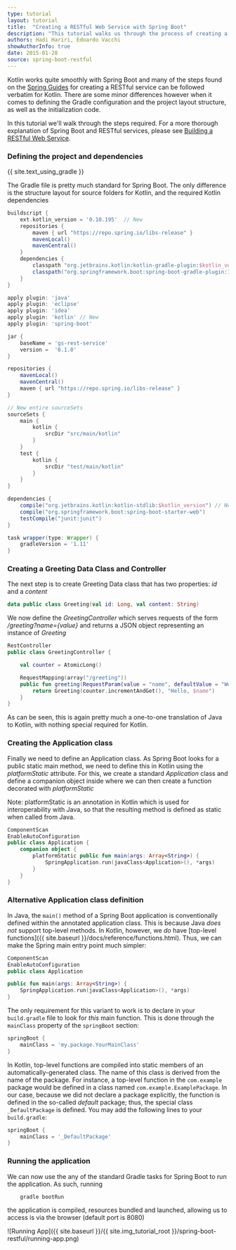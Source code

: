 ```yaml
---
type: tutorial
layout: tutorial
title:  "Creating a RESTful Web Service with Spring Boot"
description: "This tutorial walks us through the process of creating a simple REST controller with Spring Boot"
authors: Hadi Hariri, Edoardo Vacchi
showAuthorInfo: true
date: 2015-01-28
source: spring-boot-restful
---
```

Kotlin works quite smoothly with Spring Boot and many of the steps found on the [Spring Guides](https://spring.io/guides) for creating a RESTful service
can be followed verbatim for Kotlin. There are some minor differences however when it comes to defining the Gradle configuration
and the project layout structure, as well as the initialization code.

In this tutorial we'll walk through the steps required. For a more thorough explanation of Spring Boot and RESTful services, please see
[Building a RESTful Web Service](https://spring.io/guides/gs/rest-service/).

### Defining the project and dependencies
{{ site.text_using_gradle }}

The Gradle file is pretty much standard for Spring Boot. The only difference is the structure layout for source folders for Kotlin, and the required Kotlin dependencies

``` groovy
buildscript {
    ext.kotlin_version = '0.10.195'  // New
    repositories {
        maven { url "https://repo.spring.io/libs-release" }
        mavenLocal()
        mavenCentral()
    }
    dependencies {
        classpath "org.jetbrains.kotlin:kotlin-gradle-plugin:$kotlin_version"  // New
        classpath("org.springframework.boot:spring-boot-gradle-plugin:1.1.10.RELEASE")
    }
}

apply plugin: 'java'
apply plugin: 'eclipse'
apply plugin: 'idea'
apply plugin: 'kotlin' // New
apply plugin: 'spring-boot'

jar {
    baseName = 'gs-rest-service'
    version =  '0.1.0'
}

repositories {
    mavenLocal()
    mavenCentral()
    maven { url "https://repo.spring.io/libs-release" }
}

// New entire sourceSets
sourceSets {
    main {
        kotlin {
            srcDir "src/main/kotlin"
        }
    }
    test {
        kotlin {
            srcDir "test/main/kotlin"
        }
    }
}

dependencies {
    compile("org.jetbrains.kotlin:kotlin-stdlib:$kotlin_version") // New
    compile("org.springframework.boot:spring-boot-starter-web")
    testCompile("junit:junit")
}

task wrapper(type: Wrapper) {
    gradleVersion = '1.11'
}
```

### Creating a Greeting Data Class and Controller
The next step is to create Greeting Data class that has two properties: *id* and a *content*

``` kotlin
data public class Greeting(val id: Long, val content: String)
```

We now define the *GreetingController* which serves requests of the form */greeting?name={value}* and returns a JSON object
representing an instance of *Greeting*

``` kotlin
RestController
public class GreetingController {

    val counter = AtomicLong()

    RequestMapping(array("/greeting"))
    public fun greeting(RequestParam(value = "name", defaultValue = "World") name: String): Greeting {
        return Greeting(counter.incrementAndGet(), "Hello, $name")
    }
}
```

As can be seen, this is again pretty much a one-to-one translation of Java to Kotlin, with nothing special required for Kotlin.

### Creating the Application class
Finally we need to define an Application class. As Spring Boot looks for a public static main method, we need to define this in Kotlin
using the *platformStatic* attribute. For this, we create a standard *Application* class and define a companion object inside where we can then create
a function decorated with *platformStatic*

Note: platformStatic is an annotation in Kotlin which is used for interoperability with Java, so that the resulting method is defined as static when called from Java.

``` kotlin
ComponentScan
EnableAutoConfiguration
public class Application {
    companion object {
        platformStatic public fun main(args: Array<String>) {
            SpringApplication.run(javaClass<Application>(), *args)
        }
    }
}
```

### Alternative Application class definition

In Java, the `main()` method of a Spring Boot application is conventionally defined within the annotated application class. This is because Java *does not* support top-level methods.
In Kotlin, however, we *do* have [top-level functions]({{ site.baseurl }}/docs/reference/functions.html). Thus, we can make the Spring main entry point much simpler:

```kotlin
ComponentScan
EnableAutoConfiguration
public class Application

public fun main(args: Array<String>) {
	SpringApplication.run(javaClass<Application>(), *args)
}
```

The only requirement for this variant to work is to declare in your `build.gradle` file to look for *this* main function. This is done through the `mainClass` property of the `springBoot` section:


```groovy
springBoot {
    mainClass = 'my.package.YourMainClass'
}
```

In Kotlin, top-level functions are compiled into static members of an automatically-generated class. The name of this class is derived from the name of the package. For instance, a top-level function in the `com.example` package would be defined in a class named `com.example.ExamplePackage`. In our case, because we did not declare a package explicitly, the function is defined in the so-called *default* package; thus, the special  class `_DefaultPackage`  is defined. You may add the following lines to your `build.gradle`:

```groovy
springBoot {
    mainClass = '_DefaultPackage'
}
```

### Running the application
We can now use the any of the standard Gradle tasks for Spring Boot to run the application. As such, running

        gradle bootRun

the application is compiled, resources bundled and launched, allowing us to access is via the browser (default port is 8080)

![Running App]({{ site.baseurl }}/{{ site.img_tutorial_root }}/spring-boot-restful/running-app.png)


